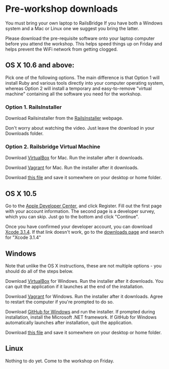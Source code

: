 # Pre-workshop downloads

You must bring your own laptop to RailsBridge If you have both a Windows system and a Mac or Linux one we suggest you bring the latter.

Please download the pre-requisite software onto your laptop computer before you attend the workshop. This helps speed things up on Friday and helps prevent the WiFi network from getting clogged.

## OS X 10.6 and above:

Pick one of the following options. The main difference is that Option 1  will
install Ruby and various tools directly into your computer operating system,
whereas Option 2 will install a temporary and easy-to-remove "virtual machine"
containing all the software you need for the workshop.

### Option 1. RailsInstaller

Download Railsinstaller from the <a href="http://railsinstaller.org" target="_blank">RailsInstaller</a> webpage.

Don't worry about watching the video. Just leave the download in your Downloads folder.

### Option 2. Railsbridge Virtual Machine

Download
[VirtualBox](http://download.virtualbox.org/virtualbox/4.2.18/VirtualBox-4.2.18-88780-OSX.dmg)
for Mac. Run the installer after it downloads.

Download [Vagrant](http://files.vagrantup.com/packages/db8e7a9c79b23264da129f55cf8569167fc22415/Vagrant-1.3.3.dmg) for Mac. Run the installer after it downloads.

Download
[this file](http://s3.amazonaws.com/railsbridgeboston/railsbridgevm-3.2-a.box) and save it somewhere on your desktop or home folder.


## OS X 10.5

Go to the [Apple Developer Center](https://developer.apple.com/downloads),
and click Register. Fill out the first page with your account information.
The second page is a developer survey, which you can skip. Just go to the bottom and click
"Continue".

Once you have confirmed your developer account, you can download [Xcode
3.1.4](http://adcdownload.apple.com/Developer_Tools/xcode_3.1.4_developer_tools/xcode314_2809_developerdvd.dmg).
If that link doesn't work, go to the [downloads
page](https://developer.apple.com/downloads) and search for "Xcode 3.1.4"


## Windows

Note that unlike the OS X instructions, these are not multiple options - you
should do all of the steps below.

Download
[VirtualBox](http://download.virtualbox.org/virtualbox/4.2.18/VirtualBox-4.2.18-88781-Win.exe)
for Windows. Run the installer after it downloads. You can quit the application
if it launches at the end of the installation.

Download
[Vagrant](http://files.vagrantup.com/packages/db8e7a9c79b23264da129f55cf8569167fc22415/Vagrant_1.3.3.msi)
for Windows. Run the installer after it downloads. Agree to restart the computer if you're prompted to do so.

Download [GitHub for Windows](http://windows.github.com/) and run the installer.
If prompted during installation, install the Microsoft .NET framework.
If GitHub for Windows automatically launches after installation, quit the application.

Download
[this file](http://s3.amazonaws.com/railsbridgeboston/railsbridgevm-3.2-a.box) and save it somewhere on your desktop or home folder.


## Linux

Nothing to do yet. Come to the workshop on Friday.


